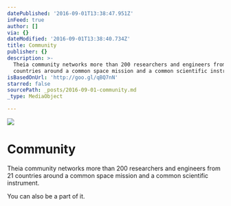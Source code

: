 ```yaml
---
datePublished: '2016-09-01T13:38:47.951Z'
inFeed: true
author: []
via: {}
dateModified: '2016-09-01T13:38:40.734Z'
title: Community
publisher: {}
description: >-
  Theia community networks more than 200 researchers and engineers from 21
  countries around a common space mission and a common scientific instrument.
isBasedOnUrl: 'http://goo.gl/qBQ7nN'
starred: false
sourcePath: _posts/2016-09-01-community.md
_type: MediaObject

---
```

![](https://imgflo.herokuapp.com/graph/2b2431f8e7ba7b0/f5f81d5d36ff6e1dd9208c0460bfa66c/croprotate.png?cropheight=626&cropwidth=1011&degrees=0&input=https%3A%2F%2Fthe-grid-user-content.s3-us-west-2.amazonaws.com%2F7fd545dd-59ca-40b4-b936-a3b45e0b01e8.png&x=184&y=0)

# Community

Theia community networks more than 200 researchers and engineers from 21 countries around a common space mission and a common scientific instrument.

You can also be a part of it.